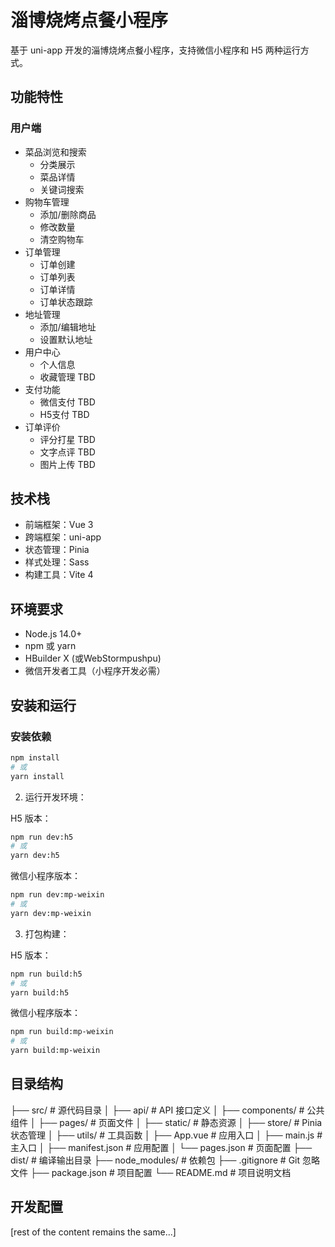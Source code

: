# 淄博烧烤点餐小程序

基于 uni-app 开发的淄博烧烤点餐小程序，支持微信小程序和 H5 两种运行方式。

## 功能特性

### 用户端
- 菜品浏览和搜索
  - 分类展示
  - 菜品详情
  - 关键词搜索
- 购物车管理
  - 添加/删除商品
  - 修改数量
  - 清空购物车
- 订单管理
  - 订单创建
  - 订单列表
  - 订单详情
  - 订单状态跟踪
- 地址管理
  - 添加/编辑地址
  - 设置默认地址
- 用户中心
  - 个人信息 
  - 收藏管理 TBD
- 支付功能
  - 微信支付 TBD
  - H5支付 TBD
- 订单评价
  - 评分打星 TBD
  - 文字点评 TBD
  - 图片上传 TBD

## 技术栈
- 前端框架：Vue 3
- 跨端框架：uni-app
- 状态管理：Pinia
- 样式处理：Sass
- 构建工具：Vite 4

## 环境要求
- Node.js 14.0+
- npm 或 yarn
- HBuilder X (或WebStormpushpu)
- 微信开发者工具（小程序开发必需）


## 安装和运行

### 安装依赖

```bash
npm install
# 或
yarn install
```

2. 运行开发环境：

H5 版本：
```bash
npm run dev:h5
# 或
yarn dev:h5
```

微信小程序版本：
```bash
npm run dev:mp-weixin
# 或
yarn dev:mp-weixin
```

3. 打包构建：

H5 版本：
```bash
npm run build:h5
# 或
yarn build:h5
```

微信小程序版本：
```bash
npm run build:mp-weixin
# 或
yarn build:mp-weixin
```

## 目录结构

├── src/                 # 源代码目录
│   ├── api/            # API 接口定义
│   ├── components/     # 公共组件
│   ├── pages/          # 页面文件
│   ├── static/         # 静态资源
│   ├── store/          # Pinia 状态管理
│   ├── utils/          # 工具函数
│   ├── App.vue         # 应用入口
│   ├── main.js         # 主入口
│   ├── manifest.json   # 应用配置
│   └── pages.json      # 页面配置
├── dist/               # 编译输出目录
├── node_modules/       # 依赖包
├── .gitignore         # Git 忽略文件
├── package.json       # 项目配置
└── README.md          # 项目说明文档

## 开发配置

[rest of the content remains the same...]

